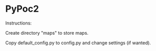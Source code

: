 # PyPoc2

Instructions:

Create directory "maps" to store maps.

Copy default_config.py to config.py and change settings (if wanted).
